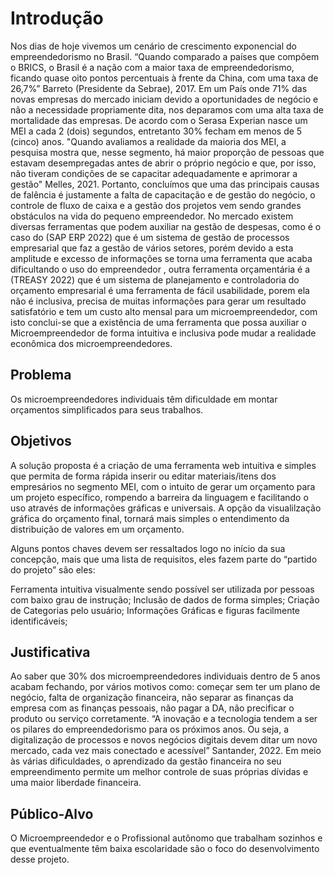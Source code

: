 # Introdução

Nos dias de hoje vivemos um cenário de crescimento exponencial do empreendedorismo no Brasil.
“Quando comparado a países que compõem o BRICS, o Brasil é a nação com a maior taxa de empreendedorismo, ficando quase oito pontos percentuais à frente da China, com uma taxa de 26,7%” Barreto (Presidente da Sebrae), 2017.
Em um País onde 71% das novas empresas do mercado iniciam devido a oportunidades de negócio e não a necessidade propriamente dita, nos deparamos com uma alta taxa de mortalidade das empresas. 
De acordo com o Serasa Experian nasce um MEI a cada 2 (dois) segundos, entretanto 30% fecham em menos de 5 (cinco) anos.
"Quando avaliamos a realidade da maioria dos MEI, a pesquisa mostra que, nesse segmento, há maior proporção de pessoas que estavam desempregadas antes de abrir o próprio negócio e que, por isso, não tiveram condições de se capacitar adequadamente e aprimorar a gestão" Melles, 2021. 
Portanto, concluímos que uma das principais causas de falência é justamente a falta de capacitação e de gestão do negócio, o controle de fluxo de caixa e a gestão dos projetos vem sendo grandes obstáculos na vida do pequeno empreendedor.
No mercado existem diversas ferramentas que podem auxiliar na gestão de despesas, 
como é o caso do (SAP ERP 2022) que é um sistema de gestão de processos empresarial que faz a gestão de vários setores, porém devido a esta amplitude e excesso de informações se torna uma ferramenta que acaba dificultando o uso do empreendedor , outra ferramenta orçamentária é a (TREASY 2022) que é um sistema de planejamento e controladoria do orçamento empresarial é uma ferramenta de fácil usabilidade, porem ela não é inclusiva, precisa de muitas informações para gerar um resultado satisfatório e tem um custo alto mensal para um microempreendedor, com isto conclui-se que a existência de uma ferramenta que possa auxiliar o Microempreendedor de forma intuitiva e inclusiva pode mudar a realidade econômica dos microempreendedores.

## Problema

Os microempreendedores individuais têm dificuldade em montar orçamentos simplificados para seus trabalhos.

## Objetivos

A solução proposta é a criação de uma ferramenta web intuitiva e simples que permita de forma rápida inserir ou editar materiais/itens dos empresários no segmento MEI, com o intuito de gerar um orçamento para um projeto específico, rompendo a barreira da linguagem e facilitando o uso através de informações gráficas e universais. A opção da visualilzação gráfica do orçamento final, tornará mais simples o entendimento da distribuição de valores em um orçamento. 

Alguns pontos chaves devem ser ressaltados logo no início da sua concepção, mais que uma lista de requisitos, eles fazem parte do “partido do projeto” são eles:


Ferramenta intuitiva visualmente sendo possível ser utilizada por pessoas com baixo grau de instrução;
Inclusão de dados de forma simples;
Criação de Categorias pelo usuário;
Informações Gráficas e figuras facilmente identificáveis;

## Justificativa

Ao saber que 30% dos microempreendedores individuais dentro de 5 anos acabam fechando, por vários motivos como: começar sem ter um plano de negócio, falta de organização financeira, não separar as finanças da empresa com as finanças pessoais, não pagar a DA, não precificar o produto ou serviço corretamente. “A inovação e a tecnologia tendem a ser os pilares do empreendedorismo para os próximos anos. Ou seja, a digitalização de processos e novos negócios digitais devem ditar um novo mercado, cada vez mais conectado e acessível” Santander, 2022. Em meio às várias dificuldades, o aprendizado da gestão financeira no seu empreendimento permite um melhor controle de suas próprias dívidas e uma maior liberdade financeira.

## Público-Alvo

O Microempreendedor e o Profissional autônomo que trabalham sozinhos e que eventualmente têm baixa escolaridade são o foco do desenvolvimento desse projeto.
